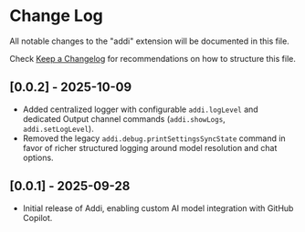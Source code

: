 # Change Log

All notable changes to the "addi" extension will be documented in this file.

Check [Keep a Changelog](http://keepachangelog.com/) for recommendations on how to structure this file.

## [0.0.2] - 2025-10-09

- Added centralized logger with configurable `addi.logLevel` and dedicated Output channel commands (`addi.showLogs`, `addi.setLogLevel`).
- Removed the legacy `addi.debug.printSettingsSyncState` command in favor of richer structured logging around model resolution and chat options.

## [0.0.1] - 2025-09-28

- Initial release of Addi, enabling custom AI model integration with GitHub Copilot.